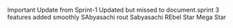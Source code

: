 Important Update from Sprint-1 Updated but missed to document.s p r i n t   3   f e a t u r e s   a d d e d   s m o o t h l y  
 SAbyasachi rout
S a b y a s a c h i    
 REbel Star
M e g a   S t a r  
 